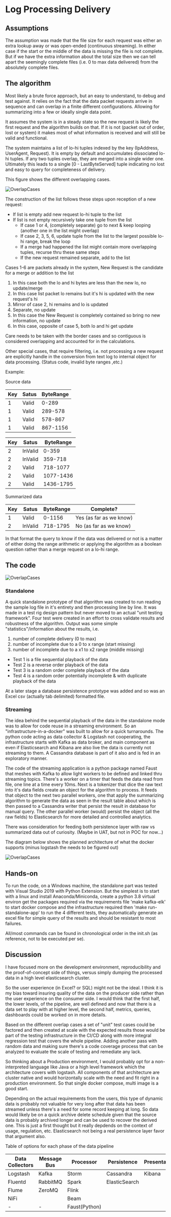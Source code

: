 # Log Processing Delivery
## Assumptions
The assumption was made that the file size for each request was either an extra lookup away 
or was open-ended (continuous streaming).
In either case if the start or the middle of the data is missing the file is not complete.
But if we have the extra information about the total size then 
we can tell apart the seemingly complete files (i.e. 0 to max data delivered) 
from the absolutely complete files. 

## The algorithm
 
Most likely a brute force approach, but an easy to understand, to debug and test against. 
It relies on the fact that the data packet requests arrive in sequence and can overlap in a finite different configurations.
Allowing for summarizing into a few or ideally single data point.

It assumes the system is in a steady state so the new request is likely the first request and the algorithm builds on that.
If it is not (packet out of order, lost or system) it makes most of what information is received and will still be valid and functional.

The system maintains a list of lo-hi tuples indexed by the key (IpAddress, UserAgent, Request).
It is empty by default and accumulates dissociated lo-hi tuples. If any two tuples overlap, they are merged into a single wider one.
Ultimately this leads to a single [0 - LastByteServed] tuple indicating no lost and easy to query for completeness of delivery.

This figure shows the different overlapping cases.

![OverlapCases](assets/OverlapCases.png)

The construction of the list follows these steps upon reception of a new request:

* If list is empty add new request lo-hi tuple to the list
* If list is not empty recursively take one tuple from the list
    * If case 1 or 4, (completely separate) go to next & keep looping (another one in the list might overlap)
    * If case 2, 3, 5, 6, update tuple from the list to the largest possible lo-hi range, break the loop
    * If a merge had happened the list might contain more overlapping tuples, recurse thru these same steps
    * If the new request remained separate, add to the list 

Cases 1-6 are packets already in the system, New Request is the candidate for a merge or addition to the list
1. In this case both the lo and hi bytes are less than the new lo, no update/merge
2. In this case list packet lo remains but it's hi is updated with the new request's hi
3. Mirror of case 2, hi remains and lo is updated
4. Separate, no update
5. In this case the New Request is completely contained so bring no new information, no update
6. In this case, opposite of case 5, both lo and hi get update

Care needs to be taken with the border cases and so contiguous is considered overlapping and accounted for in the calculations.

Other special cases, that require filtering, i.e. not processing a new request are explicitly handle in the conversion from text log to internal object for data processing.
(Status code, invalid byte ranges ,etc.) 

Example:

Source data

Key | Satus | ByteRange
------------ | ------------- | ------------- 
1 | Valid | 0-289
1 | Valid | 289-578
1 | Valid | 578-867
1 | Valid | 867-1156

Key | Satus | ByteRange
------------ | ------------- | ------------- 
2 | InValid | 0-359
2 | InValid | 359-718
2 | Valid | 718-1077
2 | Valid | 1077-1436
2 | Valid | 1436-1795


Summarized data

Key | Satus | ByteRange | Complete?
------------ | ------------- | ------------- | -------------
1 | Valid | 0-1156 | Yes (as far as we know)
2 | InValid | 718-1795 | No (as far as we know)

In that format the query to know if the data was delivered or not is a matter of either doing the range arithmetic 
or applying the algorithm as a boolean question rather than a merge request on a lo-hi range.

## The code

![OverlapCases](assets/Project.png)

### Standalone
A quick standalone prototype of that algorithm was created to run reading the sample log file in it's entirety and then processing line by line.
It was made in a test rig design pattern but never moved to an actual "unit testing framework".
Four test were created in an effort to cross validate results and robustness of the algorithm.
Output was some simple "statistics"/information about the results, i.e. 
1. number of complete delivery (0 to max) 
2. number of incomplete due to a 0 to x range (start missing)
3. number of incomplete due to a x1 to x2 range (middle missing)

* Test 1 is a file sequential playback of the data
* Test 2 is a reverse order playback of the data
* Test 3 is a random order complete playback of the data
* Test 4 is a random order potentially incomplete & with duplicate playback of the data

At a later stage a database persistence prototype was added
and so was an Excel csv (actually tab delimited) formatted file.

 
 ### Streaming
The idea behind the sequential playback of the data in the standalone mode was to allow for code reuse in a streaming environment.
So an "infrastructure-in-a-docker" was built to allow for a quick turnarounds. 
The python code acting as data collector & Logstash not cooperating, 
the infrastructure starts with Kafka as data broker, and main component 
as even if Elasticsearch and Kibana are also live the data is currently not streaming to them.
A Cassandra database is part of it also and is fed in an exploratory manner.

The code of the streaming application is a python package named Faust that meshes with Kafka 
to allow light workers to be defined and linked thru streaming topics.
There's a worker on a timer that feeds the data read from file, one line at a time every 10ms.
Next is a tokenizer that dice the raw text into it's data fields create an object for the algorithm to process.
It feeds that object to the next two parallel workers, 
one that apply the summarizing algorithm to generate the data as seen in the result table about which is then passed to a Cassandra writer that persist the result in database for manual query.
The other parallel worker (would) persist the object (all the raw fields) to Elasticsearch for more detailed and controlled analytics.

There was consideration for feeding both persistence layer with raw vs summarized data out of curiosity. 
(Maybe in UAT, but not in POC for now...)

The diagram below shows the planned architecture of what the docker supports (minus logstash the needs to be figured out)

![OverlapCases](assets/streaming_architecture.puml.png) 
 
 
  ## Hands-on
 To run the code, 
 on a Windows machine, the standalone part was tested with Visual Studio 2019 with Python Extension.
 But the simplest is to start with a linux and 
 install Anaconda/Miniconda, 
 create a python 3.8 virtual environ
 get the packages required via the requirements file
 'make kafka-elk' to start docker compose and the infrastructure required
 then 'make run-standalone-app' to run the 4 different tests, 
 they automatically generate an excel file for simple query of the results and should be resistant to most failures.
 
 All/most commands can be found in chronological order in the init.sh (as reference, not to be executed per se).
 
 
 ## Discussion
  I have focused more on the development environment, reproducibility and the proof-of-concept side of things, 
 versus simply dumping the processed data in a high level elasticsearch cluster.
 
 So the user experience (in Excel? or SQL) might not be the ideal.
 I think it is my bias toward insuring quality of the data on the producer side 
 rather than the user experience on the consumer side.
 I would think that the first half, the lower levels, of the pipeline, are well defined 
 and now that there is a data set to play with at higher level, the second half, metrics, queries, dashboards could be worked on in more details.

Based on the different overlap cases a set of "unit" test cases could be factored and then created at scale with the expected results
those would be part of the testing infrastructure in the CI/CD along with more integral regression test that covers the whole pipeline.
Adding another pass with random data and making sure there's a code coverage process that can be analyzed to evaluate the scale of testing and remediate any lack. 

So thinking about a Production environment, I would probably opt for a non-interpreted language like Java
or a high level framework which the architecture covers with logstash.
All components of that architecture are cluster native and would horizontally scale with the need and fit right in a production environment.
So that single docker compose, multi image is a good start.

Depending on the actual requirements from the users, this type of dynamic data is probably not valuable for very long after that data has been streamed
unless there's a need for some record keeping at long. 
So data would likely be on a quick archive delete schedule given that the source data is probably archived longer and can be used to recover the derived one.
This is just a first thought but it really depdends on the context of usage, regulation, etc. Elasticsearch not being a real persistence layer favor that argument also.

Table of options for each phase of the data pipeline

Data Collectors | Message Bus | Processor | Persistence | Presentation
------------ | ------------- | ------------- | ------------- | -------------
Logstash | Kafka | Storm | Cassandra | Kibana
Fluentd | RabbitMQ | Spark | ElasticSearch |
Flume | ZeroMQ | Flink | |
NiFi | | Beam | |
 -   | -  | Faust(Python) | |   


 
